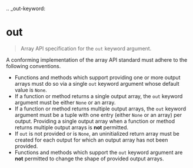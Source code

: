 .. _out-keyword:

# out

> Array API specification for the `out` keyword argument.

A conforming implementation of the array API standard must adhere to the following conventions.

-   Functions and methods which support providing one or more output arrays must do so via a single `out` keyword argument whose default value is `None`.
-   If a function or method returns a single output array, the `out` keyword argument must be either `None` or an array.
-   If a function or method returns multiple output arrays, the `out` keyword argument must be a tuple with one entry (either `None` or an array) per output. Providing a single output array when a function or method returns multiple output arrays is **not** permitted.
-   If `out` is not provided or is `None`, an uninitialized return array must be created for each output for which an output array has not been provided.
-   Functions and methods which support the `out` keyword argument are **not** permitted to change the shape of provided output arrays.